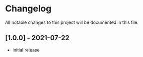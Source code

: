 # Changelog

All notable changes to this project will be documented in this file.

## [1.0.0] - 2021-07-22

- Initial release
